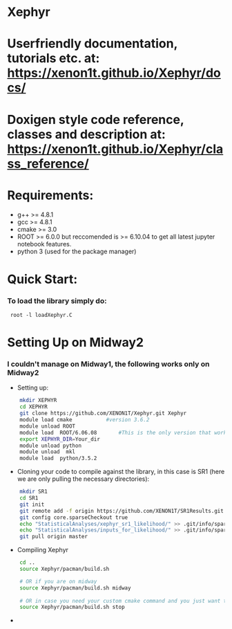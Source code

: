 # Xephyr
# Userfriendly documentation, tutorials etc. at: https://xenon1t.github.io/Xephyr/docs/
# Doxigen style code reference, classes and description at: https://xenon1t.github.io/Xephyr/class_reference/

# Requirements:
- g++ >= 4.8.1
- gcc >= 4.8.1
- cmake >= 3.0
- ROOT >= 6.0.0 but reccomended is >= 6.10.04 to get all latest jupyter notebook features.
- python 3  (used for the package manager) 

# Quick Start:
### To load the library simply do: 
<code> root -l loadXephyr.C </code>

# Setting Up on Midway2 
### I couldn't manage on Midway1, the following works only on Midway2

- Setting up:
```bash
	mkdir XEPHYR
	cd XEPHYR
	git clone https://github.com/XENON1T/Xephyr.git Xephyr
	module load cmake			#version 3.6.2  
	module unload ROOT			
	module load  ROOT/6.06.08		#This is the only version that worked for me because of linking with sys library
	export XEPHYR_DIR=Your_dir
	module unload python                  
	module unload  mkl
	module load  python/3.5.2
```

- Cloning your code to compile against the library, in this case is SR1 (here we are only pulling the necessary directories):
```bash
	mkdir SR1
	cd SR1
	git init
	git remote add -f origin https://github.com/XENON1T/SR1Results.git
	git config core.sparseCheckout true
	echo "StatisticalAnalyses/xephyr_sr1_likelihood/" >> .git/info/sparse-checkout
	echo "StatisticalAnalyses/inputs_for_likelihood/" >> .git/info/sparse-checkout
	git pull origin master 
```

- Compiling Xephyr
```bash
	cd ..
	source Xephyr/pacman/build.sh

	# OR if you are on midway
	source Xephyr/pacman/build.sh midway
	
	# OR in case you need your custom cmake command and you just want the makefile to be build do:
	source Xephyr/pacman/build.sh stop
```
- 
